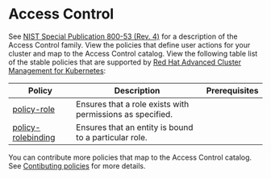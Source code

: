 # Access Control

See [NIST Special Publication 800-53 (Rev. 4)](https://nvd.nist.gov/800-53/Rev4/control/AC-1) for a description of the Access Control family. View the policies that define user actions for your cluster and map to the Access Control catalog. View the following table list of the stable policies that are supported by [Red Hat Advanced Cluster Management for Kubernetes](https://access.redhat.com/documentation/en-us/red_hat_advanced_cluster_management_for_kubernetes/2.2/html-single/security/index#kubernetes-configuration-policy-controller):

| Policy                                                             | Description                                               | Prerequisites |
| ------------------------------------------------------------------ | --------------------------------------------------------- | ------------- |
| [policy-role](../AC-Access-Control/policy-role.yaml)               | Ensures that a role exists with permissions as specified. |
| [policy-rolebinding](../AC-Access-Control/policy-rolebinding.yaml) | Ensures that an entity is bound to a particular role.     |

You can contribute more policies that map to the Access Control catalog. See [Contibuting policies](https://github.com/stolostron/policy-collection/blob/main/docs/CONTRIBUTING.md) for more details.
